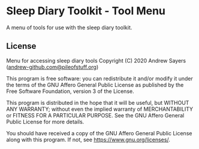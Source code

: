 # Sleep Diary Toolkit - Tool Menu

A menu of tools for use with the sleep diary toolkit.

## License

Menu for accessing sleep diary tools
Copyright (C) 2020  Andrew Sayers (andrew-github.com@pileofstuff.org)

This program is free software: you can redistribute it and/or modify
it under the terms of the GNU Affero General Public License as
published by the Free Software Foundation, version 3 of the
License.

This program is distributed in the hope that it will be useful,
but WITHOUT ANY WARRANTY; without even the implied warranty of
MERCHANTABILITY or FITNESS FOR A PARTICULAR PURPOSE.  See the
GNU Affero General Public License for more details.

You should have received a copy of the GNU Affero General Public License
along with this program.  If not, see <https://www.gnu.org/licenses/>.
